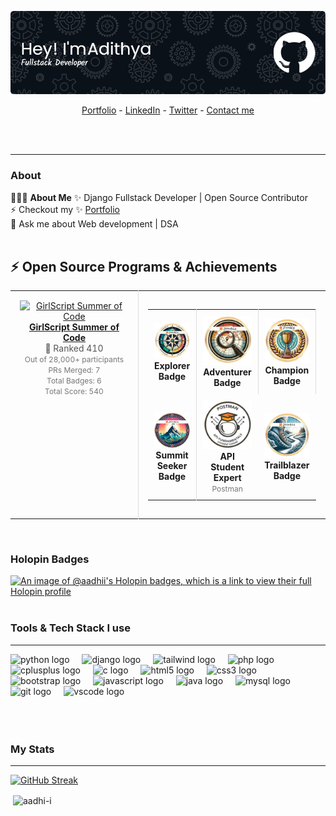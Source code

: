![Header](./github-header-image.png)


<p align="center">
  <a href="https://aadhi-i.github.io/Portfolio/">Portfolio</a> -
  <a href="https://www.linkedin.com/in/adithya-s-nair-63153626b">LinkedIn</a> - 
  <a href="https://x.com/adithyasnair33?t=sg-79s_7Iojjn2wJQvkTig&s=09">Twitter</a> -
  <a href="https://aadhi-i.github.io/Portfolio/#contact">Contact me</a> 
</p><br><br><hr>

### About

👨🏻‍💻 **About Me**
✨ Django Fullstack Developer | Open Source Contributor <br>
⚡ Checkout my ✨ [Portfolio](https://aadhi-i.github.io/Portfolio/) <br>
💬 Ask me about Web development | DSA <br><br>

## :zap: Open Source Programs & Achievements

<div align="center">
  <table>
    <tr align="center">
      <td style="border-right: 1px solid #dddddd; padding: 15px;" valign="top" width="50%">
        <a href="">
          <img src="https://github.com/ananyag309/ananyag309/blob/main/gssoc.png" alt="GirlScript Summer of Code" width="120" />
          <br>
          <strong>GirlScript Summer of Code</strong>
        </a>
        <br>
        <span style="font-size: 14px; color: #555555;">🏅 Ranked 410</span>
        <br>
        <span style="font-size: 12px; color: #777777;">
	  Out of 28,000+ participants<br>
          PRs Merged: 7<br>
          Total Badges: 6<br>
          Total Score: 540<br>
        </span>
      </td>
      <td style="padding: 15px;" valign="top" width="50%">
        <table>
          <tr align="center">
            <td style="border-right: 1px solid #dddddd; padding: 10px;" width="100">
              <img src="https://github.com/aadhi-i/aadhi-i/blob/main/Explorer-badge.png" alt="Explorer Badge" width="80" />
              <br>
              <strong>Explorer Badge</strong>
            </td>
            <td style="border-right: 1px solid #dddddd; padding: 10px;" width="100">
              <img src="https://github.com/aadhi-i/aadhi-i/blob/main/Adventurer-badge.png" alt="Adventurer Badge" width="80" />
              <br>
              <strong>Adventurer Badge</strong>
            </td>
            <td style="border-right: 1px solid #dddddd; padding: 10px;" width="100">
              <img src="https://github.com/aadhi-i/aadhi-i/blob/main/Champion-badge.png" alt="Champion Badge" width="80" />
              <br>
              <strong>Champion Badge</strong>
            </td>
          </tr>
          <tr align="center">
            <td style="border-right: 1px solid #dddddd; padding: 10px;" width="100">
              <img src="https://github.com/aadhi-i/aadhi-i/blob/main/SummitSeeker-badge.png" alt="Summit Seeker Badge" width="80" />
              <br>
              <strong>Summit Seeker Badge</strong>
            </td>
            <td style="padding: 10px;" width="100">
              <img src="https://github.com/aadhi-i/aadhi-i/blob/main/Postman-badge.png" alt="Postman API Fundamentals Student Expert" width="80" />
              <br>
              <strong>API Student Expert</strong>
              <br>
              <span style="font-size: 12px; color: #777777;">Postman</span>
            </td>
            <td style="padding: 10px;" width="100">
              <img src="https://github.com/aadhi-i/aadhi-i/blob/main/TrailBlazer-badge.png" alt="Trailblazer Badge" width="80" />
              <br>
              <strong>Trailblazer Badge</strong>
            </td>
          </tr>
        </table>
      </td>
    </tr>
  </table>
</div>

<br>


### Holopin Badges
[![An image of @aadhii's Holopin badges, which is a link to view their full Holopin profile](https://holopin.me/aadhii)](https://holopin.io/@aadhii)
<br><br>


### Tools & Tech Stack I use
<hr>

<div align="left">
  
  <img src="https://cdn.jsdelivr.net/gh/devicons/devicon/icons/python/python-original.svg" height="40" alt="python logo"  />
  <img width="12" />
  <img src="https://cdn.jsdelivr.net/gh/devicons/devicon/icons/django/django-plain.svg" height="40" alt="django logo"  />
  <img width="12" />
  <img src="https://cdn.jsdelivr.net/gh/devicons/devicon/icons/tailwindcss/tailwindcss-original.svg" height="40" alt="tailwind logo"  />
  <img width="12" />
  <img src="https://cdn.jsdelivr.net/gh/devicons/devicon/icons/php/php-original.svg" height="40" alt="php logo"  />
  <img width="12" />
  <img src="https://cdn.jsdelivr.net/gh/devicons/devicon/icons/cplusplus/cplusplus-original.svg" height="40" alt="cplusplus logo"  />
  <img width="12" />
  <img src="https://cdn.jsdelivr.net/gh/devicons/devicon/icons/c/c-original.svg" height="40" alt="c logo"  />
  <img width="12" />
  <img src="https://cdn.jsdelivr.net/gh/devicons/devicon/icons/html5/html5-original.svg" height="40" alt="html5 logo"  />
  <img width="12" />
  <img src="https://cdn.jsdelivr.net/gh/devicons/devicon/icons/css3/css3-original.svg" height="40" alt="css3 logo"  />
  <img width="12" />
  <img src="https://cdn.jsdelivr.net/gh/devicons/devicon/icons/bootstrap/bootstrap-original.svg" height="40" alt="bootstrap logo"  />
  <img width="12" />
  <img src="https://cdn.jsdelivr.net/gh/devicons/devicon/icons/javascript/javascript-original.svg" height="40" alt="javascript logo"  />
  <img width="12" />
  <img src="https://cdn.jsdelivr.net/gh/devicons/devicon/icons/java/java-original.svg" height="40" alt="java logo"  />
  <img width="12" />
  <img src="https://cdn.jsdelivr.net/gh/devicons/devicon/icons/mysql/mysql-original.svg" height="40" alt="mysql logo"  />
  <img width="12" />
  <img src="https://cdn.jsdelivr.net/gh/devicons/devicon/icons/git/git-original.svg" height="40" alt="git logo"  />
  <img width="12" />
  <img src="https://cdn.jsdelivr.net/gh/devicons/devicon/icons/vscode/vscode-original.svg" height="40" alt="vscode logo"  />
  <img width="12" />
  
</div>
<br><br><br>

### My Stats
<hr>

[![GitHub Streak](https://github-readme-streak-stats.herokuapp.com?user=aadhi-i&theme=blue-green)](https://git.io/streak-stats)
<br>
<p>&nbsp;<img align="center" src="https://github-readme-stats.vercel.app/api?username=aadhi-i&show_icons=true&theme=dark&locale=en" alt="aadhi-i" /></p>




